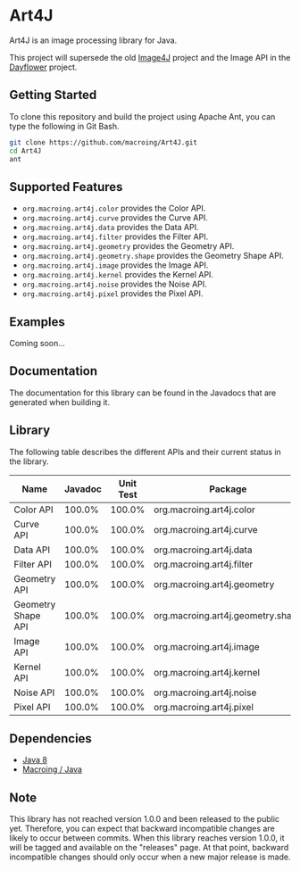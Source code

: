 Art4J
=====
Art4J is an image processing library for Java.

This project will supersede the old [Image4J](https://github.com/macroing/Image4J) project and the Image API in the [Dayflower](https://github.com/macroing/Dayflower) project.

Getting Started
---------------
To clone this repository and build the project using Apache Ant, you can type the following in Git Bash.

```bash
git clone https://github.com/macroing/Art4J.git
cd Art4J
ant
```

Supported Features
------------------
 - `org.macroing.art4j.color` provides the Color API.
 - `org.macroing.art4j.curve` provides the Curve API.
 - `org.macroing.art4j.data` provides the Data API.
 - `org.macroing.art4j.filter` provides the Filter API.
 - `org.macroing.art4j.geometry` provides the Geometry API.
 - `org.macroing.art4j.geometry.shape` provides the Geometry Shape API.
 - `org.macroing.art4j.image` provides the Image API.
 - `org.macroing.art4j.kernel` provides the Kernel API.
 - `org.macroing.art4j.noise` provides the Noise API.
 - `org.macroing.art4j.pixel` provides the Pixel API.

Examples
--------
Coming soon...

Documentation
-------------
The documentation for this library can be found in the Javadocs that are generated when building it.

Library
-------
The following table describes the different APIs and their current status in the library.

| Name               | Javadoc | Unit Test | Package                           |
| ------------------ | ------- | --------- | --------------------------------- |
| Color API          | 100.0%  | 100.0%    | org.macroing.art4j.color          |
| Curve API          | 100.0%  | 100.0%    | org.macroing.art4j.curve          |
| Data API           | 100.0%  | 100.0%    | org.macroing.art4j.data           |
| Filter API         | 100.0%  | 100.0%    | org.macroing.art4j.filter         |
| Geometry API       | 100.0%  | 100.0%    | org.macroing.art4j.geometry       |
| Geometry Shape API | 100.0%  | 100.0%    | org.macroing.art4j.geometry.shape |
| Image API          | 100.0%  | 100.0%    | org.macroing.art4j.image          |
| Kernel API         | 100.0%  | 100.0%    | org.macroing.art4j.kernel         |
| Noise API          | 100.0%  | 100.0%    | org.macroing.art4j.noise          |
| Pixel API          | 100.0%  | 100.0%    | org.macroing.art4j.pixel          |

Dependencies
------------
 - [Java 8](http://www.java.com)
 - [Macroing / Java](https://github.com/macroing/Java)

Note
----
This library has not reached version 1.0.0 and been released to the public yet. Therefore, you can expect that backward incompatible changes are likely to occur between commits. When this library reaches version 1.0.0, it will be tagged and available on the "releases" page. At that point, backward incompatible changes should only occur when a new major release is made.